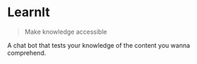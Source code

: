 # LearnIt

> Make knowledge accessible

A chat bot that tests your knowledge of the content you wanna comprehend.
